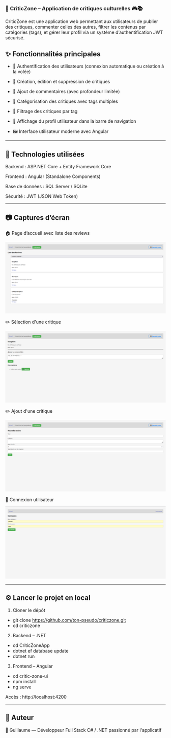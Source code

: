 ### **📝 CriticZone – Application de critiques culturelles 🎮📚**

CriticZone est une application web permettant aux utilisateurs de publier des critiques, commenter celles des autres, filtrer les contenus par catégories (tags), et gérer leur profil via un système d’authentification JWT sécurisé.

## **✨ Fonctionnalités principales**

- 🔐 Authentification des utilisateurs (connexion automatique ou création à la volée)

- 📝 Création, édition et suppression de critiques

- 💬 Ajout de commentaires (avec profondeur limitée)

- 🧹 Catégorisation des critiques avec tags multiples

- 🔎 Filtrage des critiques par tag

- 👤 Affichage du profil utilisateur dans la barre de navigation

- 🖼️ Interface utilisateur moderne avec Angular

---
## **🚀 Technologies utilisées**

Backend : ASP.NET Core + Entity Framework Core

Frontend : Angular (Standalone Components)

Base de données : SQL Server / SQLite

Sécurité : JWT (JSON Web Token)

---
## **📷 Captures d’écran**

🏠 Page d’accueil avec liste des reviews

![Page d’accueil](Screenshots/MainPage.png)

✏️ Sélection d'une critique

![Page d’accueil](Screenshots/GetReview.png)

✏️ Ajout d'une critique

![Ajout d'une critique](Screenshots/CreateReview.png)

🔐 Connexion utilisateur

![Login/SignIn](Screenshots/Login.png)

---
## **⚙️ Lancer le projet en local**

1. Cloner le dépôt

- git clone https://github.com/ton-pseudo/criticzone.git
- cd criticzone

2. Backend – .NET

- cd CriticZoneApp
- dotnet ef database update
- dotnet run

3. Frontend – Angular

- cd critic-zone-ui
- npm install
- ng serve

Accès : http://localhost:4200

---
## **🙌 Auteur**
👤 Guillaume — Développeur Full Stack C# / .NET passionné par l'applicatif
